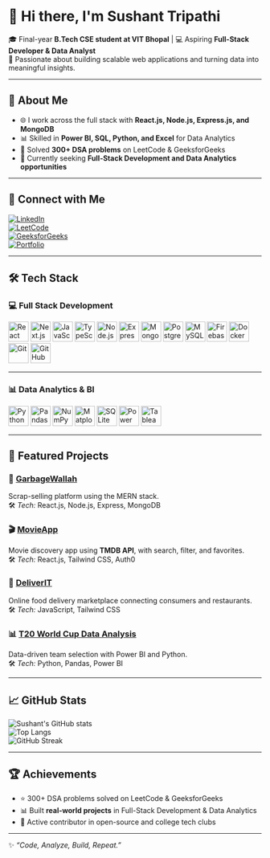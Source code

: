 # 👋 Hi there, I'm Sushant Tripathi  

🎓 Final-year **B.Tech CSE student at VIT Bhopal** | 💻 Aspiring **Full-Stack Developer & Data Analyst**  
🚀 Passionate about building scalable web applications and turning data into meaningful insights.  

---

## 🚀 About Me
- 🌐 I work across the full stack with **React.js, Node.js, Express.js, and MongoDB**  
- 📊 Skilled in **Power BI, SQL, Python, and Excel** for Data Analytics  
- 🧩 Solved **300+ DSA problems** on LeetCode & GeeksforGeeks  
- 🎯 Currently seeking **Full-Stack Development and Data Analytics opportunities**  

---

## 🔗 Connect with Me
[![LinkedIn](https://img.shields.io/badge/LinkedIn-0A66C2?style=for-the-badge&logo=linkedin&logoColor=white)](your-linkedin-url)  
[![LeetCode](https://img.shields.io/badge/LeetCode-FFA116?style=for-the-badge&logo=leetcode&logoColor=white)](your-leetcode-url)  
[![GeeksforGeeks](https://img.shields.io/badge/GeeksforGeeks-2F8D46?style=for-the-badge&logo=geeksforgeeks&logoColor=white)](your-gfg-url)  
[![Portfolio](https://img.shields.io/badge/Portfolio-000?style=for-the-badge&logo=vercel&logoColor=white)](your-portfolio-url)  

---

## 🛠️ Tech Stack  

### 💻 Full Stack Development  
<p align="left">
  <img src="https://cdn.jsdelivr.net/gh/devicons/devicon/icons/react/react-original.svg" width="40" height="40" alt="React" />
  <img src="https://cdn.jsdelivr.net/gh/devicons/devicon/icons/nextjs/nextjs-original.svg" width="40" height="40" alt="Next.js" />
  <img src="https://cdn.jsdelivr.net/gh/devicons/devicon/icons/javascript/javascript-original.svg" width="40" height="40" alt="JavaScript" />
  <img src="https://cdn.jsdelivr.net/gh/devicons/devicon/icons/typescript/typescript-original.svg" width="40" height="40" alt="TypeScript" />
  <img src="https://cdn.jsdelivr.net/gh/devicons/devicon/icons/nodejs/nodejs-original.svg" width="40" height="40" alt="Node.js" />
  <img src="https://cdn.jsdelivr.net/gh/devicons/devicon/icons/express/express-original.svg" width="40" height="40" alt="Express.js" />
  <img src="https://cdn.jsdelivr.net/gh/devicons/devicon/icons/mongodb/mongodb-original.svg" width="40" height="40" alt="MongoDB" />
  <img src="https://cdn.jsdelivr.net/gh/devicons/devicon/icons/postgresql/postgresql-original.svg" width="40" height="40" alt="PostgreSQL" />
  <img src="https://cdn.jsdelivr.net/gh/devicons/devicon/icons/mysql/mysql-original.svg" width="40" height="40" alt="MySQL" />
  <img src="https://cdn.jsdelivr.net/gh/devicons/devicon/icons/firebase/firebase-plain.svg" width="40" height="40" alt="Firebase" />
  <img src="https://cdn.jsdelivr.net/gh/devicons/devicon/icons/docker/docker-original.svg" width="40" height="40" alt="Docker" />
  <img src="https://cdn.jsdelivr.net/gh/devicons/devicon/icons/git/git-original.svg" width="40" height="40" alt="Git" />
  <img src="https://cdn.jsdelivr.net/gh/devicons/devicon/icons/github/github-original.svg" width="40" height="40" alt="GitHub" />
</p>

---

### 📊 Data Analytics & BI  
<p align="left">
  <img src="https://cdn.jsdelivr.net/gh/devicons/devicon/icons/python/python-original.svg" width="40" height="40" alt="Python" />
  <img src="https://cdn.jsdelivr.net/gh/devicons/devicon/icons/pandas/pandas-original.svg" width="40" height="40" alt="Pandas" />
  <img src="https://cdn.jsdelivr.net/gh/devicons/devicon/icons/numpy/numpy-original.svg" width="40" height="40" alt="NumPy" />
  <img src="https://cdn.jsdelivr.net/gh/devicons/devicon/icons/matplotlib/matplotlib-original.svg" width="40" height="40" alt="Matplotlib" />
  <img src="https://cdn.jsdelivr.net/gh/devicons/devicon/icons/sqlite/sqlite-original.svg" width="40" height="40" alt="SQLite" />
  <img src="https://img.shields.io/badge/PowerBI-F2C811?style=for-the-badge&logo=Power%20BI&logoColor=black" height="40" alt="Power BI" />
  <img src="https://img.shields.io/badge/Tableau-E97627?style=for-the-badge&logo=Tableau&logoColor=white" height="40" alt="Tableau" />
</p>

---

## 📂 Featured Projects  

### 🚀 [GarbageWallah](https://github.com/yourusername/GarbageWallah)  
Scrap-selling platform using the MERN stack.  
🛠️ *Tech:* React.js, Node.js, Express, MongoDB  

### 🎬 [MovieApp](https://github.com/yourusername/MovieApp)  
Movie discovery app using **TMDB API**, with search, filter, and favorites.  
🛠️ *Tech:* React.js, Tailwind CSS, Auth0  

### 🍔 [DeliverIT](https://github.com/yourusername/DeliverIT)  
Online food delivery marketplace connecting consumers and restaurants.  
🛠️ *Tech:* JavaScript, Tailwind CSS  

### 📊 [T20 World Cup Data Analysis](https://github.com/yourusername/T20-WorldCup-Analysis)  
Data-driven team selection with Power BI and Python.  
🛠️ *Tech:* Python, Pandas, Power BI  

---

## 📈 GitHub Stats  
![Sushant's GitHub stats](https://github-readme-stats.vercel.app/api?username=yourusername&show_icons=true&theme=radical)  
![Top Langs](https://github-readme-stats.vercel.app/api/top-langs/?username=yourusername&layout=compact&theme=radical)  
![GitHub Streak](https://github-readme-streak-stats.herokuapp.com/?user=yourusername&theme=radical)  

---

## 🏆 Achievements  
- ⭐ 300+ DSA problems solved on LeetCode & GeeksforGeeks  
- 📊 Built **real-world projects** in Full-Stack Development & Data Analytics  
- 🥇 Active contributor in open-source and college tech clubs  

---

✨ *“Code, Analyze, Build, Repeat.”*  
